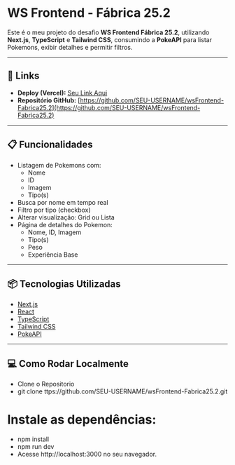 # WS Frontend - Fábrica 25.2

Este é o meu projeto do desafio **WS Frontend Fábrica 25.2**, utilizando **Next.js**, **TypeScript** e **Tailwind CSS**, consumindo a **PokeAPI** para listar Pokemons, exibir detalhes e permitir filtros.

---

## 🔗 Links

- **Deploy (Vercel):** [Seu Link Aqui](#)  
- **Repositório GitHub:** [https://github.com/SEU-USERNAME/wsFrontend-Fabrica25.2](https://github.com/SEU-USERNAME/wsFrontend-Fabrica25.2)

---

## 📋 Funcionalidades

- Listagem de Pokemons com:
  - Nome
  - ID
  - Imagem
  - Tipo(s)
- Busca por nome em tempo real
- Filtro por tipo (checkbox)
- Alterar visualização: Grid ou Lista
- Página de detalhes do Pokemon:
  - Nome, ID, Imagem
  - Tipo(s)
  - Peso
  - Experiência Base


---

## 📦 Tecnologias Utilizadas

- [Next.js](https://nextjs.org/)
- [React](https://reactjs.org/)
- [TypeScript](https://www.typescriptlang.org/)
- [Tailwind CSS](https://tailwindcss.com/)
- [PokeAPI](https://pokeapi.co/)

---

## 💻 Como Rodar Localmente

- Clone o Repositorio
- git clone ttps://github.com/SEU-USERNAME/wsFrontend-Fabrica25.2.git

# Instale as dependências:
- npm install
- npm run dev
- Acesse http://localhost:3000 no seu navegador.




